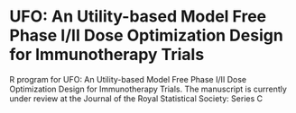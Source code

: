 # UFO: An Utility-based Model Free Phase I/II Dose Optimization Design for Immunotherapy Trials
R program for UFO: An Utility-based Model Free Phase I/II Dose Optimization Design for Immunotherapy Trials.
The manuscript is currently under review at the Journal of the Royal Statistical Society: Series C
